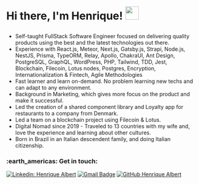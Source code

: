 <h1><p>Hi there, I'm Henrique! <img src="https://media.giphy.com/media/hvRJCLFzcasrR4ia7z/giphy.gif" width="35px" height="35px"></h1></p>


- Self-taught FullStack Software Engineer focused on delivering quality products using the best and the latest technologies out there.
- Experience with React.js, Meteor, Next.js, Gatsby.js, Strapi, Node.js, NestJS, Prisma, TypeORM, Relay, Apollo,
ChakraUI, Ant Design, PostgreSQL, GraphQL, WordPress, PHP, Tailwind, TDD, Jest, Blockchain, Filecoin, Lotus nodes, Postgres, Encryption, Internationalization & Fintech, Agile Methodologies
- Fast learner and learn on-demand. No problem learning new techs and can adapt to any environment.
- Background in Marketing, which gives more focus on the product and make it successful.
- Led the creation of a shared component library and Loyalty app for restaurants to a company from Denmark.
- Led a team on a blockchain project using Filecoin & Lotus.
- Digital Nomad since 2019 - Traveled to 13 countries with my wife and, love the experience and learning about other cultures.
- Born in Brazil in an Italian descendent family, and doing Italian citizenship.


<h3> :earth_americas: Get in touch: </h3> 

[![Linkedin: Henrique Albert](https://img.shields.io/badge/-Henrique%20Albert-blue?style=flat-square&logo=Linkedin&logoColor=white&link=https://www.linkedin.com/in/henrique-albert-schmaiske)](https://www.linkedin.com/in/henrique-albert-schmaiske)
[![Gmail Badge](https://img.shields.io/badge/-ishenriquealbert@gmail.com-006bed?style=flat-square&logo=Gmail&logoColor=white&link=mailto:ishenriquealbert@gmail.com)](mailto:ishenriquealbert@gmail.com)
[![GitHub Henrique Albert]( https://img.shields.io/github/followers/henriquealbert?label=follow&style=social)](https://github.com/henriquealbert)
